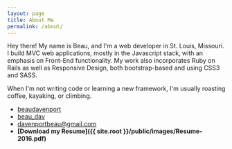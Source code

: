 ```yaml
---
layout: page
title: About Me
permalink: /about/
---
```

Hey there! My name is Beau, and I'm a web developer in St. Louis, Missouri. I build MVC 
web applications, mostly in the Javascript stack, with an emphasis on Front-End functionality. 
My work also incorporates Ruby on Rails as well as Responsive Design, both bootstrap-based and using
CSS3 and SASS. 

When I'm not writing code or learning a new framework, I'm usually roasting coffee, 
kayaking, or climbing.


- <i class="fa fa-github"></i> [beaudavenport](https://github.com/beaudavenport)
- <i class="fa fa-twitter"></i> [beau_dav](https://twitter.com/beau_dav)
- <i class="fa fa-envelope"></i> [davenportbeau@gmail.com](mailto:davenportbeau@gmail.com)
- <i class="fa fa-download"></i> __[Download my Resume]({{ site.root }}/public/images/Resume-2016.pdf)__

